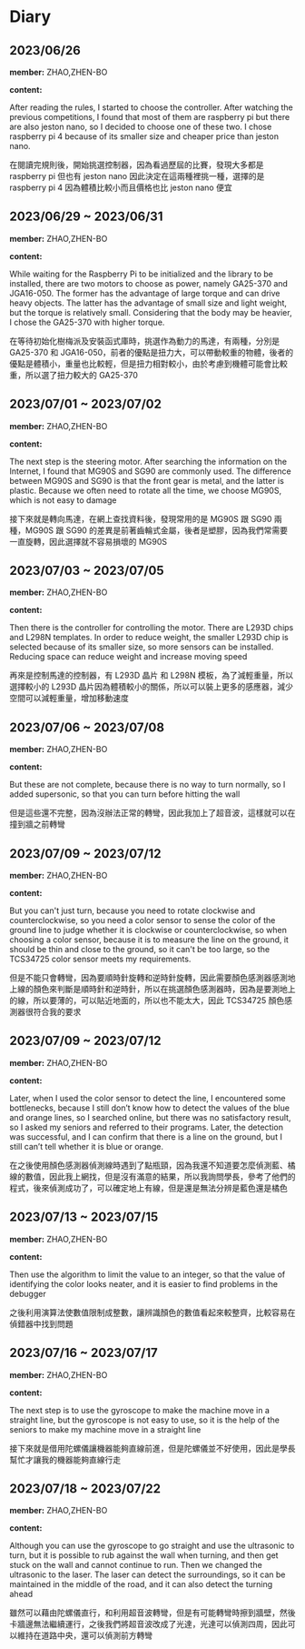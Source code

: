 # Diary
## 2023/06/26  

**member:** ZHAO,ZHEN-BO  

**content:**  

After reading the rules, I started to choose the controller. After watching the previous competitions, I found that most of them are raspberry pi but there are also jeston nano, so I decided to choose one of these two. I chose raspberry pi 4 because of its smaller size and cheaper price than jeston nano.


在閱讀完規則後，開始挑選控制器，因為看過歷屆的比賽，發現大多都是 raspberry pi 但也有 jeston nano 因此決定在這兩種裡挑一種，選擇的是 raspberry pi 4 因為體積比較小而且價格也比 jeston nano 便宜 


## 2023/06/29 ~ 2023/06/31  

**member:** ZHAO,ZHEN-BO  

**content:**  

While waiting for the Raspberry Pi to be initialized and the library to be installed, there are two motors to choose as power, namely GA25-370 and JGA16-050. The former has the advantage of large torque and can drive heavy objects. The latter has the advantage of small size and light weight, but the torque is relatively small. Considering that the body may be heavier, I chose the GA25-370 with higher torque.


在等待初始化樹梅派及安裝函式庫時，挑選作為動力的馬達，有兩種，分別是 GA25-370 和 JGA16-050，前者的優點是扭力大，可以帶動較重的物體，後者的優點是體積小，重量也比較輕，但是扭力相對較小，由於考慮到機體可能會比較重，所以選了扭力較大的 GA25-370  


## 2023/07/01 ~ 2023/07/02  

**member:** ZHAO,ZHEN-BO  

**content:**  

The next step is the steering motor. After searching the information on the Internet, I found that MG90S and SG90 are commonly used. The difference between MG90S and SG90 is that the front gear is metal, and the latter is plastic. Because we often need to rotate all the time, we choose MG90S, which is not easy to damage


接下來就是轉向馬達，在網上查找資料後，發現常用的是 MG90S 跟 SG90 兩種，MG90S 跟 SG90 的差異是前著齒輪式金屬，後者是塑膠，因為我們常需要一直旋轉，因此選擇就不容易損壞的 MG90S  


## 2023/07/03 ~ 2023/07/05  

**member:** ZHAO,ZHEN-BO  

**content:**  

Then there is the controller for controlling the motor. There are L293D chips and L298N templates. In order to reduce weight, the smaller L293D chip is selected because of its smaller size, so more sensors can be installed. Reducing space can reduce weight and increase moving speed


再來是控制馬達的控制器，有 L293D 晶片 和 L298N 模板，為了減輕重量，所以選擇較小的 L293D 晶片因為體積較小的關係，所以可以裝上更多的感應器，減少空間可以減輕重量，增加移動速度  


## 2023/07/06 ~ 2023/07/08  

**member:** ZHAO,ZHEN-BO  

**content:**  

But these are not complete, because there is no way to turn normally, so I added supersonic, so that you can turn before hitting the wall


但是這些還不完整，因為沒辦法正常的轉彎，因此我加上了超音波，這樣就可以在撞到牆之前轉彎  


## 2023/07/09 ~ 2023/07/12  

**member:** ZHAO,ZHEN-BO  

**content:**

But you can't just turn, because you need to rotate clockwise and counterclockwise, so you need a color sensor to sense the color of the ground line to judge whether it is clockwise or counterclockwise, so when choosing a color sensor, because it is to measure the line on the ground, it should be thin and close to the ground, so it can't be too large, so the TCS34725 color sensor meets my requirements.


但是不能只會轉彎，因為要順時針旋轉和逆時針旋轉，因此需要顏色感測器感測地上線的顏色來判斷是順時針和逆時針，所以在挑選顏色感測器時，因為是要測地上的線，所以要薄的，可以貼近地面的，所以也不能太大，因此 TCS34725 顏色感測器很符合我的要求 


## 2023/07/09 ~ 2023/07/12  

**member:** ZHAO,ZHEN-BO  

**content:**

Later, when I used the color sensor to detect the line, I encountered some bottlenecks, because I still don’t know how to detect the values ​​​​of the blue and orange lines, so I searched online, but there was no satisfactory result, so I asked my seniors and referred to their programs. Later, the detection was successful, and I can confirm that there is a line on the ground, but I still can’t tell whether it is blue or orange.


在之後使用顏色感測器偵測線時遇到了點瓶頸，因為我還不知道要怎麼偵測藍、橘線的數值，因此我上網找，但是沒有滿意的結果，所以我詢問學長，參考了他們的程式，後來偵測成功了，可以確定地上有線，但是還是無法分辨是藍色還是橘色  


## 2023/07/13 ~ 2023/07/15  

**member:** ZHAO,ZHEN-BO  

**content:**

Then use the algorithm to limit the value to an integer, so that the value of identifying the color looks neater, and it is easier to find problems in the debugger


之後利用演算法使數值限制成整數，讓辨識顏色的數值看起來較整齊，比較容易在偵錯器中找到問題


## 2023/07/16 ~ 2023/07/17  

**member:** ZHAO,ZHEN-BO  

**content:**

The next step is to use the gyroscope to make the machine move in a straight line, but the gyroscope is not easy to use, so it is the help of the seniors to make my machine move in a straight line


接下來就是借用陀螺儀讓機器能夠直線前進，但是陀螺儀並不好使用，因此是學長幫忙才讓我的機器能夠直線行走


## 2023/07/18 ~ 2023/07/22  

**member:** ZHAO,ZHEN-BO  

**content:**

Although you can use the gyroscope to go straight and use the ultrasonic to turn, but it is possible to rub against the wall when turning, and then get stuck on the wall and cannot continue to run. Then we changed the ultrasonic to the laser. The laser can detect the surroundings, so it can be maintained in the middle of the road, and it can also detect the turning ahead


雖然可以藉由陀螺儀直行，和利用超音波轉彎，但是有可能轉彎時擦到牆壁，然後卡牆邊無法繼續運行，之後我們將超音波改成了光達，光達可以偵測四周，因此可以維持在道路中央，還可以偵測前方轉彎

